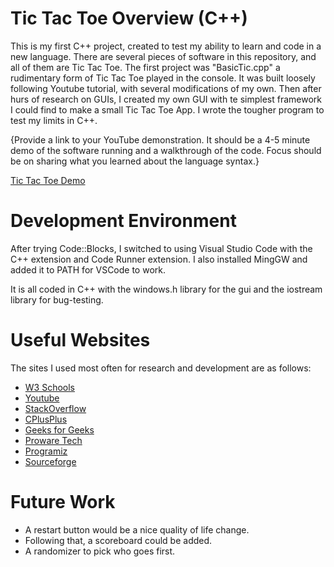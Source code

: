 # Tic Tac Toe Overview (C++)

This is my first C++ project, created to test my ability to learn and code in a new language. 
There are several pieces of software in this repository, and all of them are Tic Tac Toe. The 
first project was "BasicTic.cpp" a rudimentary form of Tic Tac Toe played in the console. It was 
built loosely following Youtube tutorial, with several modifications of my own. Then after
hurs of research on GUIs, I created my own GUI with te simplest framework I could find to make 
a small Tic Tac Toe App. I wrote the tougher program to test my limits in C++.

{Provide a link to your YouTube demonstration. It should be a 4-5 minute demo of the software running and a walkthrough of the code. Focus should be on sharing what you learned about the language syntax.}

[Tic Tac Toe Demo](https://youtu.be/kxh7byuBse8)


# Development Environment

After trying Code::Blocks, I switched to using Visual Studio Code with the C++ extension and 
Code Runner extension. I also installed MingGW and added it to PATH for VSCode to work.

It is all coded in C++ with the windows.h library for the gui and the iostream library for 
bug-testing.


# Useful Websites

The sites I used most often for research and development are as follows:

- [W3 Schools](https://www.w3schools.com/)
- [Youtube](www.youtube.com)
- [StackOverflow](stackoverflow.com)
- [CPlusPlus](cplusplus.com)
- [Geeks for Geeks](www.geeksforgeeks.org)
- [Proware Tech](www.prowaretech.com)
- [Programiz](www.programiz.com)
- [Sourceforge](sourceforge.net)


# Future Work

- A restart button would be a nice quality of life change.
- Following that, a scoreboard could be added.
- A randomizer to pick who goes first.